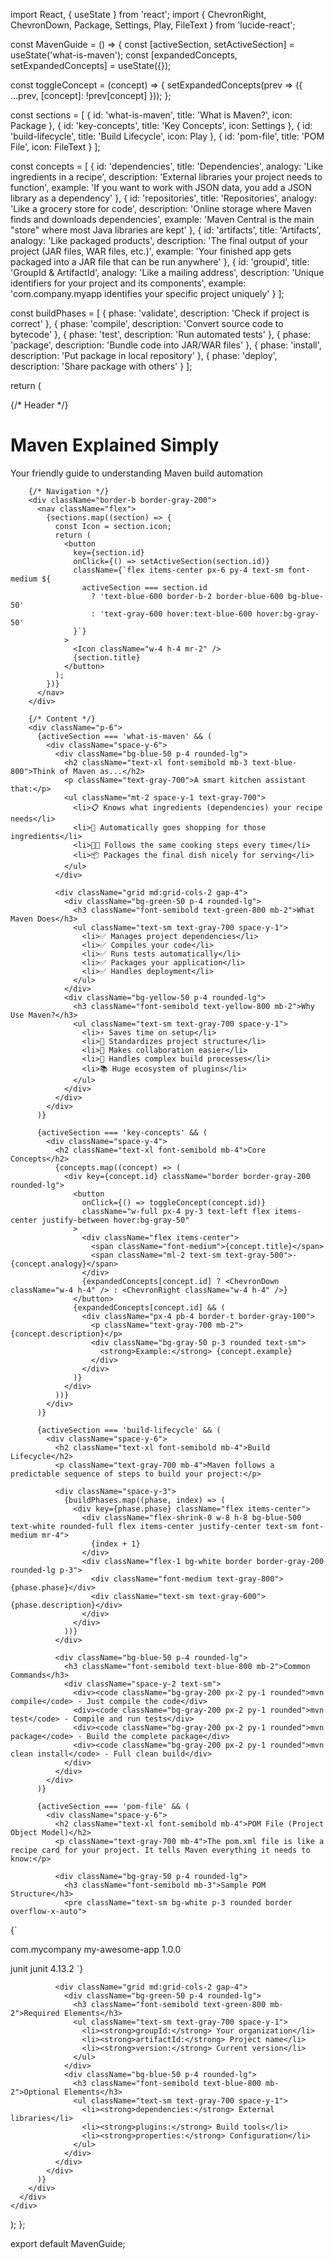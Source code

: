 import React, { useState } from 'react';
import { ChevronRight, ChevronDown, Package, Settings, Play, FileText } from 'lucide-react';

const MavenGuide = () => {
  const [activeSection, setActiveSection] = useState('what-is-maven');
  const [expandedConcepts, setExpandedConcepts] = useState({});

  const toggleConcept = (concept) => {
    setExpandedConcepts(prev => ({
      ...prev,
      [concept]: !prev[concept]
    }));
  };

  const sections = [
    { id: 'what-is-maven', title: 'What is Maven?', icon: Package },
    { id: 'key-concepts', title: 'Key Concepts', icon: Settings },
    { id: 'build-lifecycle', title: 'Build Lifecycle', icon: Play },
    { id: 'pom-file', title: 'POM File', icon: FileText }
  ];

  const concepts = [
    {
      id: 'dependencies',
      title: 'Dependencies',
      analogy: 'Like ingredients in a recipe',
      description: 'External libraries your project needs to function',
      example: 'If you want to work with JSON data, you add a JSON library as a dependency'
    },
    {
      id: 'repositories',
      title: 'Repositories',
      analogy: 'Like a grocery store for code',
      description: 'Online storage where Maven finds and downloads dependencies',
      example: 'Maven Central is the main "store" where most Java libraries are kept'
    },
    {
      id: 'artifacts',
      title: 'Artifacts',
      analogy: 'Like packaged products',
      description: 'The final output of your project (JAR files, WAR files, etc.)',
      example: 'Your finished app gets packaged into a JAR file that can be run anywhere'
    },
    {
      id: 'groupid',
      title: 'GroupId & ArtifactId',
      analogy: 'Like a mailing address',
      description: 'Unique identifiers for your project and its components',
      example: 'com.company.myapp identifies your specific project uniquely'
    }
  ];

  const buildPhases = [
    { phase: 'validate', description: 'Check if project is correct' },
    { phase: 'compile', description: 'Convert source code to bytecode' },
    { phase: 'test', description: 'Run automated tests' },
    { phase: 'package', description: 'Bundle code into JAR/WAR files' },
    { phase: 'install', description: 'Put package in local repository' },
    { phase: 'deploy', description: 'Share package with others' }
  ];

  return (
    <div className="max-w-4xl mx-auto p-6 bg-gray-50 min-h-screen">
      <div className="bg-white rounded-lg shadow-lg overflow-hidden">
        {/* Header */}
        <div className="bg-blue-600 text-white p-6">
          <h1 className="text-3xl font-bold mb-2">Maven Explained Simply</h1>
          <p className="text-blue-100">Your friendly guide to understanding Maven build automation</p>
        </div>

        {/* Navigation */}
        <div className="border-b border-gray-200">
          <nav className="flex">
            {sections.map((section) => {
              const Icon = section.icon;
              return (
                <button
                  key={section.id}
                  onClick={() => setActiveSection(section.id)}
                  className={`flex items-center px-6 py-4 text-sm font-medium ${
                    activeSection === section.id
                      ? 'text-blue-600 border-b-2 border-blue-600 bg-blue-50'
                      : 'text-gray-600 hover:text-blue-600 hover:bg-gray-50'
                  }`}
                >
                  <Icon className="w-4 h-4 mr-2" />
                  {section.title}
                </button>
              );
            })}
          </nav>
        </div>

        {/* Content */}
        <div className="p-6">
          {activeSection === 'what-is-maven' && (
            <div className="space-y-6">
              <div className="bg-blue-50 p-4 rounded-lg">
                <h2 className="text-xl font-semibold mb-3 text-blue-800">Think of Maven as...</h2>
                <p className="text-gray-700">A smart kitchen assistant that:</p>
                <ul className="mt-2 space-y-1 text-gray-700">
                  <li>📋 Knows what ingredients (dependencies) your recipe needs</li>
                  <li>🛒 Automatically goes shopping for those ingredients</li>
                  <li>👨‍🍳 Follows the same cooking steps every time</li>
                  <li>📦 Packages the final dish nicely for serving</li>
                </ul>
              </div>

              <div className="grid md:grid-cols-2 gap-4">
                <div className="bg-green-50 p-4 rounded-lg">
                  <h3 className="font-semibold text-green-800 mb-2">What Maven Does</h3>
                  <ul className="text-sm text-gray-700 space-y-1">
                    <li>✅ Manages project dependencies</li>
                    <li>✅ Compiles your code</li>
                    <li>✅ Runs tests automatically</li>
                    <li>✅ Packages your application</li>
                    <li>✅ Handles deployment</li>
                  </ul>
                </div>
                <div className="bg-yellow-50 p-4 rounded-lg">
                  <h3 className="font-semibold text-yellow-800 mb-2">Why Use Maven?</h3>
                  <ul className="text-sm text-gray-700 space-y-1">
                    <li>⚡ Saves time on setup</li>
                    <li>🔄 Standardizes project structure</li>
                    <li>🤝 Makes collaboration easier</li>
                    <li>🔧 Handles complex build processes</li>
                    <li>📚 Huge ecosystem of plugins</li>
                  </ul>
                </div>
              </div>
            </div>
          )}

          {activeSection === 'key-concepts' && (
            <div className="space-y-4">
              <h2 className="text-xl font-semibold mb-4">Core Concepts</h2>
              {concepts.map((concept) => (
                <div key={concept.id} className="border border-gray-200 rounded-lg">
                  <button
                    onClick={() => toggleConcept(concept.id)}
                    className="w-full px-4 py-3 text-left flex items-center justify-between hover:bg-gray-50"
                  >
                    <div className="flex items-center">
                      <span className="font-medium">{concept.title}</span>
                      <span className="ml-2 text-sm text-gray-500">- {concept.analogy}</span>
                    </div>
                    {expandedConcepts[concept.id] ? <ChevronDown className="w-4 h-4" /> : <ChevronRight className="w-4 h-4" />}
                  </button>
                  {expandedConcepts[concept.id] && (
                    <div className="px-4 pb-4 border-t border-gray-100">
                      <p className="text-gray-700 mb-2">{concept.description}</p>
                      <div className="bg-gray-50 p-3 rounded text-sm">
                        <strong>Example:</strong> {concept.example}
                      </div>
                    </div>
                  )}
                </div>
              ))}
            </div>
          )}

          {activeSection === 'build-lifecycle' && (
            <div className="space-y-6">
              <h2 className="text-xl font-semibold mb-4">Build Lifecycle</h2>
              <p className="text-gray-700 mb-4">Maven follows a predictable sequence of steps to build your project:</p>
              
              <div className="space-y-3">
                {buildPhases.map((phase, index) => (
                  <div key={phase.phase} className="flex items-center">
                    <div className="flex-shrink-0 w-8 h-8 bg-blue-500 text-white rounded-full flex items-center justify-center text-sm font-medium mr-4">
                      {index + 1}
                    </div>
                    <div className="flex-1 bg-white border border-gray-200 rounded-lg p-3">
                      <div className="font-medium text-gray-800">{phase.phase}</div>
                      <div className="text-sm text-gray-600">{phase.description}</div>
                    </div>
                  </div>
                ))}
              </div>

              <div className="bg-blue-50 p-4 rounded-lg">
                <h3 className="font-semibold text-blue-800 mb-2">Common Commands</h3>
                <div className="space-y-2 text-sm">
                  <div><code className="bg-gray-200 px-2 py-1 rounded">mvn compile</code> - Just compile the code</div>
                  <div><code className="bg-gray-200 px-2 py-1 rounded">mvn test</code> - Compile and run tests</div>
                  <div><code className="bg-gray-200 px-2 py-1 rounded">mvn package</code> - Build the complete package</div>
                  <div><code className="bg-gray-200 px-2 py-1 rounded">mvn clean install</code> - Full clean build</div>
                </div>
              </div>
            </div>
          )}

          {activeSection === 'pom-file' && (
            <div className="space-y-6">
              <h2 className="text-xl font-semibold mb-4">POM File (Project Object Model)</h2>
              <p className="text-gray-700 mb-4">The pom.xml file is like a recipe card for your project. It tells Maven everything it needs to know:</p>
              
              <div className="bg-gray-50 p-4 rounded-lg">
                <h3 className="font-semibold mb-3">Sample POM Structure</h3>
                <pre className="text-sm bg-white p-3 rounded border overflow-x-auto">
{`<?xml version="1.0" encoding="UTF-8"?>
<project>
  <!-- Who made this project? -->
  <groupId>com.mycompany</groupId>
  <artifactId>my-awesome-app</artifactId>
  <version>1.0.0</version>
  
  <!-- What do we need? -->
  <dependencies>
    <dependency>
      <groupId>junit</groupId>
      <artifactId>junit</artifactId>
      <version>4.13.2</version>
    </dependency>
  </dependencies>
</project>`}
                </pre>
              </div>

              <div className="grid md:grid-cols-2 gap-4">
                <div className="bg-green-50 p-4 rounded-lg">
                  <h3 className="font-semibold text-green-800 mb-2">Required Elements</h3>
                  <ul className="text-sm text-gray-700 space-y-1">
                    <li><strong>groupId:</strong> Your organization</li>
                    <li><strong>artifactId:</strong> Project name</li>
                    <li><strong>version:</strong> Current version</li>
                  </ul>
                </div>
                <div className="bg-blue-50 p-4 rounded-lg">
                  <h3 className="font-semibold text-blue-800 mb-2">Optional Elements</h3>
                  <ul className="text-sm text-gray-700 space-y-1">
                    <li><strong>dependencies:</strong> External libraries</li>
                    <li><strong>plugins:</strong> Build tools</li>
                    <li><strong>properties:</strong> Configuration</li>
                  </ul>
                </div>
              </div>
            </div>
          )}
        </div>
      </div>
    </div>
  );
};

export default MavenGuide;

